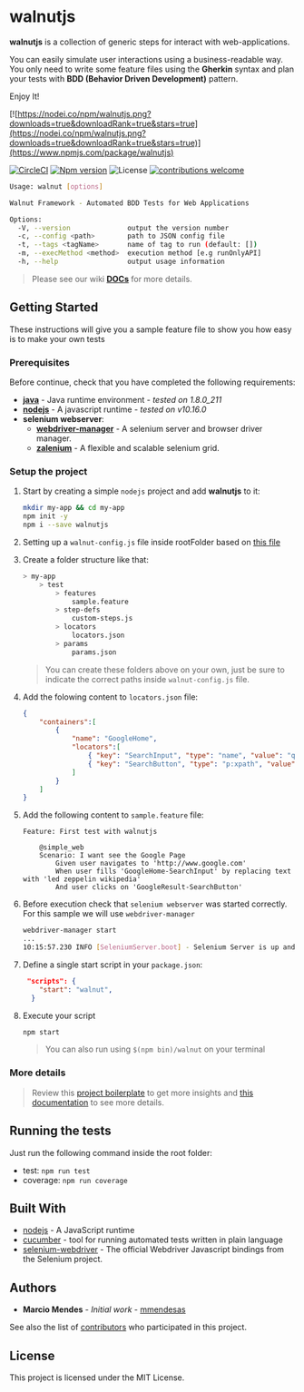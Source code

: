 # **walnutjs**

**walnutjs** is a collection of generic steps for interact with web-applications.

You can easily simulate user interactions using a business-readable way.
You only need to write some feature files using the **Gherkin** syntax and plan your tests with **BDD (Behavior Driven Development)** pattern.

Enjoy It!


[![https://nodei.co/npm/walnutjs.png?downloads=true&downloadRank=true&stars=true](https://nodei.co/npm/walnutjs.png?downloads=true&downloadRank=true&stars=true)](https://www.npmjs.com/package/walnutjs)

[![CircleCI](https://circleci.com/gh/mmendesas/walnutjs.svg?style=svg)](https://circleci.com/gh/mmendesas/walnutjs)
[![Npm version](https://img.shields.io/npm/v/walnutjs.svg?style=flat-square)](https://www.npmjs.com/package/walnutjs)
![License](https://img.shields.io/npm/l/walnutjs.svg?style=flat-square)
[![contributions welcome](https://img.shields.io/badge/contributions-welcome-brightgreen.svg?style=flat)](https://github.com/dwyl/esta/issues)


```sh
Usage: walnut [options]

Walnut Framework - Automated BDD Tests for Web Applications

Options:
  -V, --version              output the version number
  -c, --config <path>        path to JSON config file
  -t, --tags <tagName>       name of tag to run (default: [])
  -m, --execMethod <method>  execution method [e.g runOnlyAPI]
  -h, --help                 output usage information
```

> Please see our wiki **[DOCs](https://github.com/sednemm/walnutjs/wiki)** for more details.


## Getting Started
These instructions will give you a sample feature file to show you how easy is to make your own tests

### Prerequisites
Before continue, check that you have completed the following requirements:
* [**java**](https://www.java.com/en/download/) - Java runtime environment - _tested on 1.8.0_211_
* [**nodejs**](https://nodejs.org) - A javascript runtime - _tested on v10.16.0_
* **selenium webserver**:
    * [**webdriver-manager**](https://www.npmjs.com/package/webdriver-manager) - A selenium server and browser driver manager.
    * [**zalenium**](https://opensource.zalando.com/zalenium/) - A flexible and scalable selenium grid.

### Setup the project
1. Start by creating a simple `nodejs` project and add **walnutjs** to it:
    ```sh
    mkdir my-app && cd my-app
    npm init -y
    npm i --save walnutjs
    ```
2. Setting up a `walnut-config.js` file inside rootFolder based on [this file](https://github.com/mmendesas/walnutjs-boilerplate/blob/master/walnut-config.json)
3. Create a folder structure like that:
    ```sh
    > my-app
        > test
            > features
                sample.feature
            > step-defs
                custom-steps.js
            > locators
                locators.json
            > params
                params.json
    ```
    > You can create these folders above on your own, just be sure to indicate the correct paths inside `walnut-config.js` file.
4. Add the folowing content to `locators.json` file:
    ```json
    {
        "containers":[
            {
                "name": "GoogleHome",
                "locators":[
                    { "key": "SearchInput", "type": "name", "value": "q" },
                    { "key": "SearchButton", "type": "p:xpath", "value": "//input[@value='{0}']" }
                ]
            }
        ]
    }
    ```
5. Add the following content to `sample.feature` file:
    ```gherkin
    Feature: First test with walnutjs

        @simple_web
        Scenario: I want see the Google Page
            Given user navigates to 'http://www.google.com'
            When user fills 'GoogleHome-SearchInput' by replacing text with 'led zeppelin wikipedia'
            And user clicks on 'GoogleResult-SearchButton'
    ```

6. Before execution check that `selenium webserver` was started correctly. For this sample we will use `webdriver-manager`
    ```sh
    webdriver-manager start
    ...
    10:15:57.230 INFO [SeleniumServer.boot] - Selenium Server is up and running on port 4444
    ```

7. Define a single start script in your `package.json`:
    ```json
     "scripts": {
        "start": "walnut",
      }
    ```
8. Execute your script
    ```sh
    npm start
    ```
    > You can also run using `$(npm bin)/walnut` on your terminal

### More details
> Review this [project boilerplate](https://github.com/mmendesas/walnutjs-test) to get more insights and [this documentation](https://github.com/mmendesas/walnutjs/wiki) to see more details.


## Running the tests

Just run the following command inside the root folder:
  * test: `npm run test`
  * coverage: `npm run coverage`


## Built With

* [nodejs](https://nodejs.org/en/) - A JavaScript runtime
* [cucumber](https://www.npmjs.com/package/cucumber) - tool for running automated tests written in plain language
* [selenium-webdriver](https://www.npmjs.com/package/selenium-webdriver) - The official Webdriver Javascript bindings from the Selenium project.

## Authors

* **Marcio Mendes** - *Initial work* - [mmendesas](https://github.com/mmendesas)

See also the list of [contributors](https://github.com/mmendesas/walnutjs/graphs/contributors) who participated in this project.

## License

This project is licensed under the MIT License.
